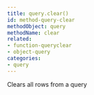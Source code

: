 ```yaml
---
title: query.clear()
id: method-query-clear
methodObject: query
methodName: clear
related:
- function-queryclear
- object-query
categories:
- query
---
```


Clears all rows from a query
